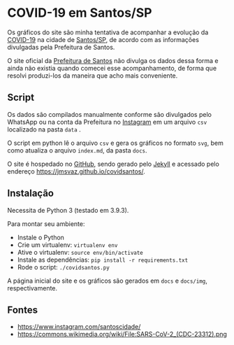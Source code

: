 # COVID-19 em Santos/SP

Os gráficos do site são minha tentativa de acompanhar a evolução da [COVID-19](https://pt.wikipedia.org/wiki/COVID-19) na cidade de [Santos/SP](https://pt.wikipedia.org/wiki/Santos), de acordo com as informações divulgadas pela Prefeitura de Santos.

O site oficial da [Prefeitura de Santos](https://egov.santos.sp.gov.br/santosmapeada/Saude/DadosDEVIG/MapaDEVIG/#) não divulga os dados dessa forma e ainda não existia quando comecei esse acompanhamento, de forma que resolvi produzi-los da maneira que acho mais conveniente.

## Script

Os dados são compilados manualmente conforme são divulgados pelo WhatsApp ou na conta da Prefeitura no [Instagram](https://www.instagram.com/santoscidade/) em um arquivo `csv` localizado na pasta `data` .

O script em python lê o arquivo `csv` e gera os gráficos no formato `svg`, bem como atualiza o arquivo `index.md`, da pasta `docs`. 

O site é hospedado no [GitHub](https://github.com/), sendo gerado pelo [Jekyll](https://jekyllrb.com/) e acessado pelo endereço https://jmsvaz.github.io/covidsantos/.

## Instalação

Necessita de Python 3 (testado em 3.9.3).

Para montar seu ambiente:

- Instale o Python
- Crie um virtualenv: `virtualenv env`
- Ative o virtualenv: `source env/bin/activate`
- Instale as dependências: `pip install -r requirements.txt`
- Rode o script: `./covidsantos.py`

A página inicial do site e os gráficos são gerados em `docs` e `docs/img`, respectivamente.

## Fontes

* https://www.instagram.com/santoscidade/
* https://commons.wikimedia.org/wiki/File:SARS-CoV-2_(CDC-23312).png
